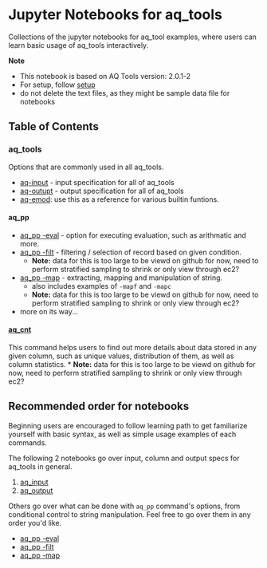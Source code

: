 # Jupyter Notebooks for aq_tools

Collections of the jupyter notebooks for aq_tool examples, where users can learn basic usage of aq_tools interactively.


**Note**<br>
* This notebook is based on AQ Tools version: 2.0.1-2
* For setup, follow [setup](setup.md)
* do not delete the text files, as they might be sample data file for notebooks

## Table of Contents
### aq_tools
Options that are commonly used in all aq_tools.
- [aq-input](aq_input.ipynb) - input specification for all of aq_tools
- [aq-outupt](aq_output.ipynb) - output specification for all of aq_tools
- [aq-emod](aq-emod.ipynb): use this as a reference for various builtin funtions.

#### aq_pp
- [aq_pp -eval](aq_pp%20-eval.ipynb) - option for executing evaluation, such as arithmatic and more.
- [aq_pp -filt](aq_pp%20-filt.ipynb) - filtering / selection of record based on given condition.
	* **Note:** data for this is too large to be viewd on github for now, need to perform stratified sampling to shrink or only view through ec2?
- [aq_pp -map](aq_pp%20-map.ipynb) - extracting, mapping and manipulation of string.
	* also includes examples of `-mapf` and `-mapc`
	* **Note:** data for this is too large to be viewd on github for now, need to perform stratified sampling to shrink or only view through ec2?
- more on its way...

#### [aq_cnt](aq_cnt.ipynb)
This command helps users to find out more details about data stored in any given column, such as unique values, distribution of them, as well as column statistics.
	* **Note:** data for this is too large to be viewd on github for now, need to perform stratified sampling to shrink or only view through ec2?

## Recommended order for notebooks
Beginning users are encouraged to follow learning path to get familiarize yourself with basic syntax, as well as simple usage examples of each commands.

The following 2 notebooks go over input, column and output specs for aq_tools in general.
1. [aq_input](aq_input.ipynb)
2. [aq_output](aq_output.ipynb)

Others go over what can be done with `aq_pp` command's options, from conditional control to string manipulation. Feel free to go over them in any order you'd like.
- [aq_pp -eval](aq_pp%20-eval.ipynb)
- [aq_pp -filt](aq_pp%20-filt.ipynb)
- [aq_pp -map](aq_pp%20-map.ipynb)


